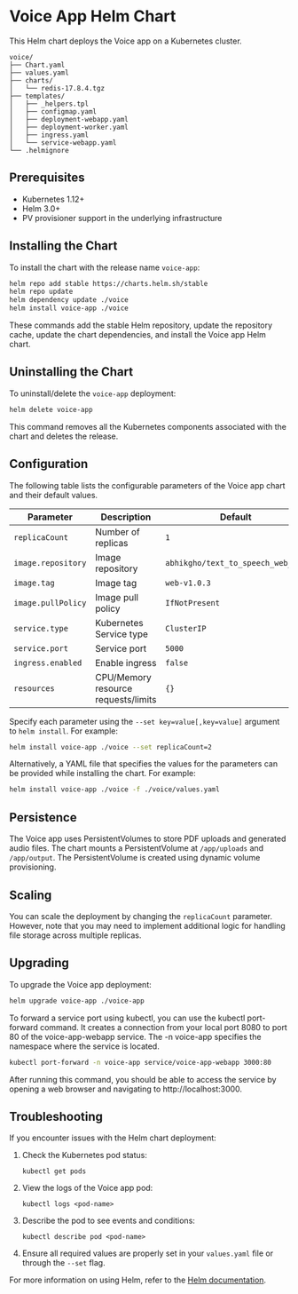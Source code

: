 # Voice App Helm Chart

This Helm chart deploys the Voice app on a Kubernetes cluster.

```
voice/
├── Chart.yaml
├── values.yaml
├── charts/
│   └── redis-17.8.4.tgz
├── templates/
│   ├── _helpers.tpl
│   ├── configmap.yaml
│   ├── deployment-webapp.yaml
│   ├── deployment-worker.yaml
│   ├── ingress.yaml
│   └── service-webapp.yaml
└── .helmignore
```

## Prerequisites

- Kubernetes 1.12+
- Helm 3.0+
- PV provisioner support in the underlying infrastructure

## Installing the Chart

To install the chart with the release name `voice-app`:

```bash
helm repo add stable https://charts.helm.sh/stable
helm repo update
helm dependency update ./voice
helm install voice-app ./voice
```

These commands add the stable Helm repository, update the repository cache, update the chart dependencies, and install the Voice app Helm chart.

## Uninstalling the Chart

To uninstall/delete the `voice-app` deployment:

```bash
helm delete voice-app
```

This command removes all the Kubernetes components associated with the chart and deletes the release.

## Configuration

The following table lists the configurable parameters of the Voice app chart and their default values.

| Parameter                | Description             | Default        |
|--------------------------|-------------------------|----------------|
| `replicaCount`           | Number of replicas      | `1`            |
| `image.repository`       | Image repository        | `abhikgho/text_to_speech_web_app` |
| `image.tag`              | Image tag               | `web-v1.0.3`   |
| `image.pullPolicy`       | Image pull policy       | `IfNotPresent` |
| `service.type`           | Kubernetes Service type | `ClusterIP`    |
| `service.port`           | Service port            | `5000`         |
| `ingress.enabled`        | Enable ingress          | `false`        |
| `resources`              | CPU/Memory resource requests/limits | `{}` |

Specify each parameter using the `--set key=value[,key=value]` argument to `helm install`. For example:

```bash
helm install voice-app ./voice --set replicaCount=2
```

Alternatively, a YAML file that specifies the values for the parameters can be provided while installing the chart. For example:

```bash
helm install voice-app ./voice -f ./voice/values.yaml
```

## Persistence

The Voice app uses PersistentVolumes to store PDF uploads and generated audio files. The chart mounts a PersistentVolume at `/app/uploads` and `/app/output`. The PersistentVolume is created using dynamic volume provisioning.

## Scaling

You can scale the deployment by changing the `replicaCount` parameter. However, note that you may need to implement additional logic for handling file storage across multiple replicas.

## Upgrading

To upgrade the Voice app deployment:

```bash
helm upgrade voice-app ./voice-app
```

To forward a service port using kubectl, you can use the kubectl port-forward command. It creates a connection from your local port 8080 to port 80 of the voice-app-webapp service.
The -n voice-app specifies the namespace where the service is located.

```bash
kubectl port-forward -n voice-app service/voice-app-webapp 3000:80
```
After running this command, you should be able to access the service by opening a web browser and navigating to http://localhost:3000.

## Troubleshooting

If you encounter issues with the Helm chart deployment:

1. Check the Kubernetes pod status:
   ```
   kubectl get pods
   ```

2. View the logs of the Voice app pod:
   ```
   kubectl logs <pod-name>
   ```

3. Describe the pod to see events and conditions:
   ```
   kubectl describe pod <pod-name>
   ```

4. Ensure all required values are properly set in your `values.yaml` file or through the `--set` flag.

For more information on using Helm, refer to the [Helm documentation](https://helm.sh/docs/).
